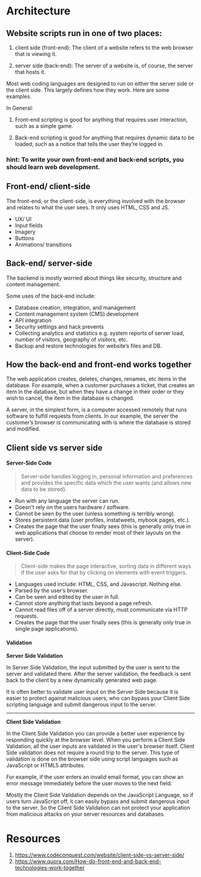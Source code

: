 # Architecture

## Website scripts run in one of two places:

 1. client side (front-end): The client of a website refers to the web browser that is viewing it.

 2. server side (back-end): The server of a website is, of course, the server that hosts it.

 Most web coding languages are designed to run on either the server side or the client side. This largely defines how they   work. Here are some examples.

 In General: 

 1. Front-end scripting is good for anything that requires user interaction, such as a simple game.

 2.  Back-end scripting is good for anything that requires dynamic data to be loaded, such as a notice  that tells the user they’re logged in.

 ### hint: To write your own front-end and back-end scripts, you should learn web development.

## Front-end/ client-side

The front-end, or the client-side, is everything involved with the browser and relates to what the user sees. It only uses HTML, CSS and JS.

* UX/ UI
* Input fields
* Imagery
* Buttons
* Animations/ transitions

## Back-end/ server-side

The backend is mostly worried about things like security, structure and content management.

Some uses of the back-end include:

* Database creation, integration, and management
* Content management system (CMS) development
* API integration
* Security settings and hack prevents
* Collecting analytics and statistics e.g. system reports of server load, number of visitors, geography of visitors, etc.
* Backup and restore technologies for website’s files and DB.

## How the back-end and front-end works together
The web application creates, deletes, changes, renames, etc items in the database. For example, when a customer purchases a ticket, that creates an item in the database, but when they have a change in their order or they wish to cancel, the item in the database is changed.

A server, in the simplest form, is a computer accessed remotely that runs software to fulfill requests from clients. In our example, the server the customer’s browser is communicating with is where the database is stored and modified.

## Client side vs server side

#### Server-Side Code
> Server-side handles logging in, personal information and preferences and provides the specific data which the user wants (and allows new data to be stored).

* Run with any language the server can run.
* Doesn't rely on the users hardware / software.
* Cannot be seen by the user (unless something is terribly wrong).
* Stores persistent data (user profiles, instatweets, mybook pages, etc.).
* Creates the page that the user finally sees (this is generally only true in web applications that choose to render most of their layouts on the server).

#### Client-Side Code
> Client-side makes the page interactive, sorting data in different ways if the user asks for that by clicking on elements with event triggers.

* Languages used include: HTML, CSS, and Javascript. Nothing else.
* Parsed by the user’s browser.
* Can be seen and edited by the user in full.
* Cannot store anything that lasts beyond a page refresh.
* Cannot read files off of a server directly, must communicate via HTTP requests.
* Creates the page that the user finally sees (this is generally only true in single page applications).

#### Validation
**Server Side Validation**

In Server Side Validation, the input submitted by the user is sent to the server and validated there. After the server validation, the feedback is sent back to the client by a new dynamically generated web page.

It is often better to validate user input on the Server Side because it is easier to protect against malicious users, who can bypass your Client Side scripting language and submit dangerous input to the server.

---

**Client Side Validation**

In the Client Side Validation you can provide a better user experience by responding quickly at the browser level. When you perform a Client Side Validation, all the user inputs are validated in the user's browser itself. Client Side validation does not require a round trip to the server. This type of validation is done on the browser side using script languages such as JavaScript or HTML5 attributes.

For example, if the user enters an invalid email format, you can show an error message immediately before the user moves to the next field.

Mostly the Client Side Validation depends on the JavaScript Language, so if users turn JavaScript off, it can easily bypass and submit dangerous input to the server. So the Client Side Validation can not protect your application from malicious attacks on your server resources and databases.

# Resources 
1. https://www.codeconquest.com/website/client-side-vs-server-side/
2. https://www.quora.com/How-do-front-end-and-back-end-technologies-work-together
